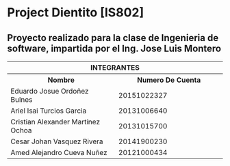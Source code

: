 # Project Dientito [IS802]
## Proyecto realizado para la clase de Ingenieria de software, impartida por el Ing. Jose Luis Montero


 <center>
<table>
  <tr>
    <th colspan="2" style="width: 100%;">INTEGRANTES</td>
  </tr>
  <tr>
    <th style="width: 50%;">Nombre</td>
    <th style="width: 50%;">Numero De Cuenta</td>
  </tr>
  <tr>
    <td style="width: 50%;">Eduardo Josue Ordoñez Bulnes</td>
    <td style="width: 50%;">20151022327</td>
  </tr>
    <tr>
    <td text-align: center; style="width: 50%;" >Ariel Isai Turcios Garcia </td>
    <td text-align: center; style="width: 50%;">20131006640</td>
  </tr>
    <tr>
    <td style="width: 50%;">Cristian Alexander Martínez Ochoa </td>
    <td style="width: 50%;">20131015700</td>
  </tr>
    <tr>
    <td style="width: 50%;">Cesar Johan Vasquez Rivera </td>
    <td style="width: 50%;">20141900230</td>
  </tr>
    <tr>
    <td style="width: 50%;">Amed Alejandro Cueva Nuñez</td>
    <td style="width: 50%;">20121000434</td>
  </tr>
  </center>